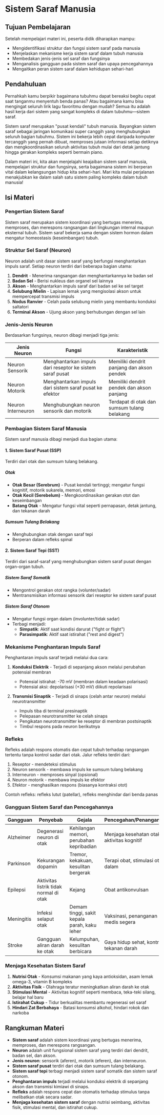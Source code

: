# Sistem Saraf Manusia

## Tujuan Pembelajaran

Setelah mempelajari materi ini, peserta didik diharapkan mampu:

- Mengidentifikasi struktur dan fungsi sistem saraf pada manusia
- Menjelaskan mekanisme kerja sistem saraf dalam tubuh manusia
- Membedakan jenis-jenis sel saraf dan fungsinya
- Menganalisis gangguan pada sistem saraf dan upaya pencegahannya
- Mengaitkan peran sistem saraf dalam kehidupan sehari-hari

## Pendahuluan

Pernahkah kamu berpikir bagaimana tubuhmu dapat bereaksi begitu cepat saat tanganmu menyentuh benda panas? Atau bagaimana kamu bisa mengingat seluruh lirik lagu favoritmu dengan mudah? Semua itu adalah hasil kerja dari sistem yang sangat kompleks di dalam tubuhmu—sistem saraf.

Sistem saraf merupakan "pusat kendali" tubuh manusia. Bayangkan sistem saraf sebagai jaringan komunikasi super canggih yang menghubungkan seluruh bagian tubuhmu. Sistem ini bekerja lebih cepat daripada komputer tercanggih yang pernah dibuat, memproses jutaan informasi setiap detiknya dan mengkoordinasikan seluruh aktivitas tubuh mulai dari detak jantung hingga gerakan kompleks seperti bermain piano.

Dalam materi ini, kita akan menjelajahi keajaiban sistem saraf manusia, mempelajari struktur dan fungsinya, serta bagaimana sistem ini berperan vital dalam kelangsungan hidup kita sehari-hari. Mari kita mulai perjalanan menakjubkan ke dalam salah satu sistem paling kompleks dalam tubuh manusia!

## Isi Materi

### Pengertian Sistem Saraf

Sistem saraf merupakan sistem koordinasi yang bertugas menerima, memproses, dan merespons rangsangan dari lingkungan internal maupun eksternal tubuh. Sistem saraf bekerja sama dengan sistem hormon dalam mengatur homeostasis (keseimbangan) tubuh.

### Struktur Sel Saraf (Neuron)

Neuron adalah unit dasar sistem saraf yang berfungsi menghantarkan impuls saraf. Setiap neuron terdiri dari beberapa bagian utama:

1. **Dendrit** - Menerima rangsangan dan menghantarkannya ke badan sel
2. **Badan Sel** - Berisi nukleus dan organel sel lainnya
3. **Akson** - Menghantarkan impuls saraf dari badan sel ke sel target
4. **Selubung Mielin** - Lapisan lemak yang mengisolasi akson untuk mempercepat transmisi impuls
5. **Nodus Ranvier** - Celah pada selubung mielin yang membantu konduksi saltatori
6. **Terminal Akson** - Ujung akson yang berhubungan dengan sel lain

### Jenis-Jenis Neuron

Berdasarkan fungsinya, neuron dibagi menjadi tiga jenis:

| Jenis Neuron | Fungsi | Karakteristik |
|--------------|--------|---------------|
| Neuron Sensorik | Menghantarkan impuls dari reseptor ke sistem saraf pusat | Memiliki dendrit panjang dan akson pendek |
| Neuron Motorik | Menghantarkan impuls dari sistem saraf pusat ke efektor | Memiliki dendrit pendek dan akson panjang |
| Neuron Interneuron | Menghubungkan neuron sensorik dan motorik | Terdapat di otak dan sumsum tulang belakang |

### Pembagian Sistem Saraf Manusia

Sistem saraf manusia dibagi menjadi dua bagian utama:

#### 1. Sistem Saraf Pusat (SSP)

Terdiri dari otak dan sumsum tulang belakang.

##### **Otak**

- **Otak Besar (Serebrum)** - Pusat kendali tertinggi; mengatur fungsi kognitif, motorik sukarela, memori, emosi
- **Otak Kecil (Serebelum)** - Mengkoordinasikan gerakan otot dan keseimbangan
- **Batang Otak** - Mengatur fungsi vital seperti pernapasan, detak jantung, dan tekanan darah

##### **Sumsum Tulang Belakang**

- Menghubungkan otak dengan saraf tepi
- Berperan dalam refleks spinal

#### 2. Sistem Saraf Tepi (SST)

Terdiri dari saraf-saraf yang menghubungkan sistem saraf pusat dengan organ-organ tubuh.

##### **Sistem Saraf Somatik**

- Mengontrol gerakan otot rangka (volunter/sadar)
- Mentransmisikan informasi sensorik dari reseptor ke sistem saraf pusat

##### **Sistem Saraf Otonom**

- Mengatur fungsi organ dalam (involunter/tidak sadar)
- Terbagi menjadi:
  - **Simpatik**: Aktif saat kondisi darurat ("fight or flight")
  - **Parasimpatik**: Aktif saat istirahat ("rest and digest")

### Mekanisme Penghantaran Impuls Saraf

Penghantaran impuls saraf terjadi melalui dua cara:

1. **Konduksi Elektrik** - Terjadi di sepanjang akson melalui perubahan potensial membran
   - Potensial istirahat: -70 mV (membran dalam keadaan polarisasi)
   - Potensial aksi: depolarisasi (+30 mV) diikuti repolarisasi

2. **Transmisi Sinaptik** - Terjadi di sinaps (celah antar neuron) melalui neurotransmitter
   - Impuls tiba di terminal presinaptik
   - Pelepasan neurotransmitter ke celah sinaps
   - Pengikatan neurotransmitter ke reseptor di membran postsinaptik
   - Timbul respons pada neuron berikutnya

### Refleks

Refleks adalah respons otomatis dan cepat tubuh terhadap rangsangan tertentu tanpa kontrol sadar dari otak. Jalur refleks terdiri dari:

1. Reseptor - mendeteksi stimulus
2. Neuron sensorik - membawa impuls ke sumsum tulang belakang
3. Interneuron - memproses sinyal (opsional)
4. Neuron motorik - membawa impuls ke efektor
5. Efektor - menghasilkan respons (biasanya kontraksi otot)

Contoh refleks: refleks lutut (patellar), refleks menghindar dari benda panas

### Gangguan Sistem Saraf dan Pencegahannya

| Gangguan | Penyebab | Gejala | Pencegahan/Penanganan |
|----------|----------|--------|----------------------|
| Alzheimer | Degenerasi neuron di otak | Kehilangan memori, perubahan kepribadian | Menjaga kesehatan otak, aktivitas kognitif |
| Parkinson | Kekurangan dopamin | Tremor, kekakuan, kesulitan bergerak | Terapi obat, stimulasi otak dalam |
| Epilepsi | Aktivitas listrik tidak normal di otak | Kejang | Obat antikonvulsan |
| Meningitis | Infeksi selaput otak | Demam tinggi, sakit kepala parah, kaku leher | Vaksinasi, penanganan medis segera |
| Stroke | Gangguan aliran darah ke otak | Kelumpuhan, kesulitan berbicara | Gaya hidup sehat, kontrol tekanan darah |

### Menjaga Kesehatan Sistem Saraf

1. **Nutrisi Otak** - Konsumsi makanan yang kaya antioksidan, asam lemak omega-3, vitamin B kompleks
2. **Aktivitas Fisik** - Olahraga teratur meningkatkan aliran darah ke otak
3. **Stimulasi Mental** - Aktivitas kognitif seperti membaca, teka-teki silang, belajar hal baru
4. **Istirahat Cukup** - Tidur berkualitas membantu regenerasi sel saraf
5. **Hindari Zat Berbahaya** - Batasi konsumsi alkohol, hindari rokok dan narkoba

## Rangkuman Materi

- **Sistem saraf** adalah sistem koordinasi yang bertugas menerima, memproses, dan merespons rangsangan.
- **Neuron** adalah unit fungsional sistem saraf yang terdiri dari dendrit, badan sel, dan akson.
- **Jenis neuron**: sensorik (aferen), motorik (eferen), dan interneuron.
- **Sistem saraf pusat** terdiri dari otak dan sumsum tulang belakang.
- **Sistem saraf tepi** terbagi menjadi sistem saraf somatik dan sistem saraf otonom.
- **Penghantaran impuls** terjadi melalui konduksi elektrik di sepanjang akson dan transmisi kimiawi di sinaps.
- **Refleks** adalah respons cepat dan otomatis terhadap stimulus tanpa melibatkan otak secara sadar.
- **Menjaga kesehatan sistem saraf** dengan nutrisi seimbang, aktivitas fisik, stimulasi mental, dan istirahat cukup.
